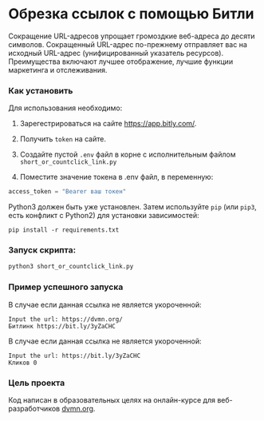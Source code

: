 # Обрезка ссылок с помощью Битли

Cокращение URL-адресов упрощает громоздкие веб-адреса до десяти символов. Сокращенный URL-адрес по-прежнему отправляет вас на исходный URL-адрес (унифицированный указатель ресурсов). Преимущества включают лучшее отображение, лучшие функции маркетинга и отслеживания.

### Как установить

Для использования необходимо: 
1. Зарегестрироваться на сайте https://app.bitly.com/. 
2. Получить `token` на сайте. 
3. Создайте пустой `.env` файл в корне с исполнительным файлом `short_or_countclick_link.py`

4. Поместите значение токена в .env файл, в переменную: 
```python
access_token = "Bearer ваш токен"
```

Python3 должен быть уже установлен. 
Затем используйте `pip` (или `pip3`, есть конфликт с Python2) для установки зависимостей:
```
pip install -r requirements.txt
```
### Запуск скрипта:
```bash
python3 short_or_countclick_link.py
```
### Пример успешного запуска
В случае если данная ссылка не является укороченной:
```
Input the url: https://dvmn.org/
Битлинк https://bit.ly/3yZaCHC
```
В случае если данная ссылка не является укороченной:
```
Input the url: https://bit.ly/3yZaCHC
Кликов 0
```
### Цель проекта

Код написан в образовательных целях на онлайн-курсе для веб-разработчиков [dvmn.org](https://dvmn.org/).
